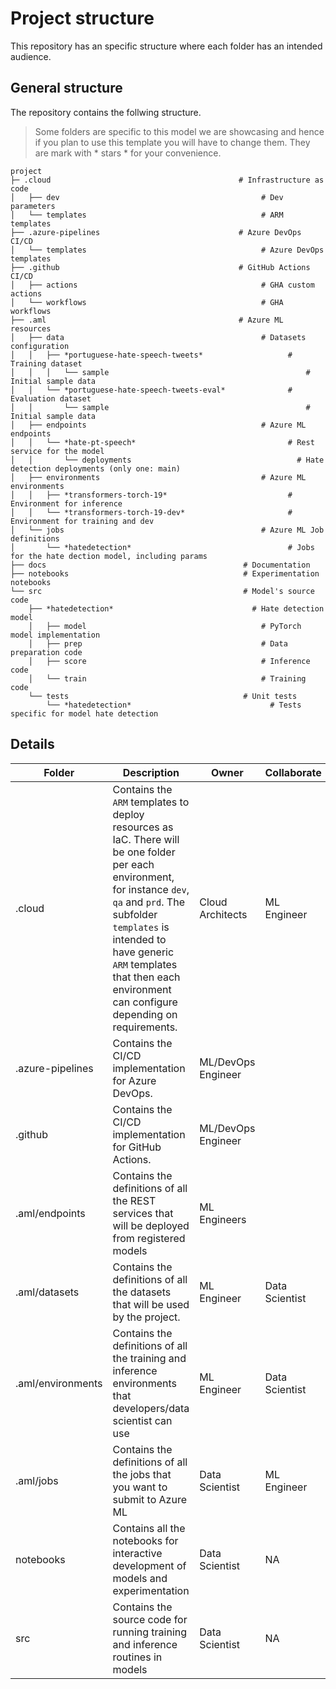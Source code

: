 # Project structure

This repository has an specific structure where each folder has an intended audience.

## General structure

The repository contains the follwing structure. 

> Some folders are specific to this model we are showcasing and hence if you plan to use this template you will have to change them. They are mark with * stars * for your convenience.

```
project
├─ .cloud                                          # Infrastructure as code
│   ├── dev                                             # Dev parameters
│   └── templates                                       # ARM templates
├── .azure-pipelines                               # Azure DevOps CI/CD           
│   └── templates                                       # Azure DevOps templates
├── .github                                        # GitHub Actions CI/CD
│   ├── actions                                         # GHA custom actions
│   └── workflows                                       # GHA workflows
├── .aml                                           # Azure ML resources 
│   ├── data                                            # Datasets configuration
│   │   ├── *portuguese-hate-speech-tweets*                   # Training dataset
│   │   │   └── sample                                            # Initial sample data
│   │   └── *portuguese-hate-speech-tweets-eval*              # Evaluation dataset
│   │       └── sample                                            # Initial sample data
│   ├── endpoints                                       # Azure ML endpoints
│   │   └── *hate-pt-speech*                                  # Rest service for the model
│   │       └── deployments                                     # Hate detection deployments (only one: main)
│   ├── environments                                    # Azure ML environments
│   │   ├── *transformers-torch-19*                           # Environment for inference
│   │   └── *transformers-torch-19-dev*                       # Environment for training and dev
│   └── jobs                                            # Azure ML Job definitions
│       └── *hatedetection*                                   # Jobs for the hate dection model, including params
├── docs                                            # Documentation
├── notebooks                                       # Experimentation notebooks
└── src                                             # Model's source code
    ├── *hatedetection*                               # Hate detection model
    │   ├── model                                       # PyTorch model implementation
    │   ├── prep                                        # Data preparation code
    │   ├── score                                       # Inference code
    │   └── train                                       # Training code
    └── tests                                       # Unit tests
        └── *hatedetection*                               # Tests specific for model hate detection
```

## Details

| Folder              | Description | Owner | Collaborate |
|------------------------|-------------------------------------------------------------------|---------------------|-------|
| .cloud                | Contains the `ARM` templates to deploy resources as IaC. There will be one folder per each environment, for instance `dev`, `qa` and `prd`. The subfolder `templates` is intended to have generic `ARM` templates that then each environment can configure depending on requirements. | Cloud Architects | ML Engineer |
| .azure-pipelines      | Contains the CI/CD implementation for Azure DevOps. | ML/DevOps Engineer | |
| .github               | Contains the CI/CD implementation for GitHub Actions. | ML/DevOps Engineer | |
| .aml/endpoints            | Contains the definitions of all the REST services that will be deployed from registered models | ML Engineers | |
| .aml/datasets             | Contains the definitions of all the datasets that will be used by the project. | ML Engineer | Data Scientist |
| .aml/environments         | Contains the definitions of all the training and inference environments that developers/data scientist can use | ML Engineer | Data Scientist |
| .aml/jobs                 | Contains the definitions of all the jobs that you want to submit to Azure ML | Data Scientist | ML Engineer |
| notebooks            | Contains all the notebooks for interactive development of models and experimentation | Data Scientist | NA |
| src                  | Contains the source code for running training and inference routines in models | Data Scientist | NA |